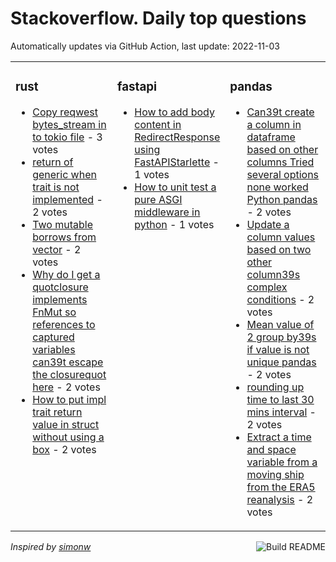 # Stackoverflow. Daily top questions 

Automatically updates via GitHub Action, last update: <!-- date starts -->2022-11-03<!-- date ends -->


<table><tr><td valign="top" width="33%">

### rust
<!-- rust starts -->
* [Copy reqwest bytes_stream in to tokio file](https://stackoverflow.com/questions/74283128/copy-reqwest-bytes-stream-in-to-tokio-file) - 3 votes
* [return of generic when trait is not implemented](https://stackoverflow.com/questions/74283795/return-of-generic-when-trait-is-not-implemented) - 2 votes
* [Two mutable borrows from vector](https://stackoverflow.com/questions/74296700/two-mutable-borrows-from-vector) - 2 votes
* [Why do I get a quotclosure implements FnMut so references to captured variables can39t escape the closurequot here](https://stackoverflow.com/questions/74296392/why-do-i-get-a-closure-implements-fnmut-so-references-to-captured-variables) - 2 votes
* [How to put impl trait return value in struct without using a box](https://stackoverflow.com/questions/74292552/how-to-put-impl-trait-return-value-in-struct-without-using-a-box) - 2 votes
<!-- rust ends -->
</td><td valign="top" width="34%">


### fastapi
<!-- fastapi starts -->
* [How to add body content in RedirectResponse using FastAPIStarlette](https://stackoverflow.com/questions/74290776/how-to-add-body-content-in-redirectresponse-using-fastapi-starlette) - 1 votes
* [How to unit test a pure ASGI middleware in python](https://stackoverflow.com/questions/74289869/how-to-unit-test-a-pure-asgi-middleware-in-python) - 1 votes
<!-- fastapi ends -->
</td><td valign="top" width="34%">


### pandas
<!-- pandas starts -->
* [Can39t create a column in dataframe based on other columns Tried several options  none worked Python pandas](https://stackoverflow.com/questions/74299677/cant-create-a-column-in-dataframe-based-on-other-columns-tried-several-options) - 2 votes
* [Update a column values based on two other column39s complex conditions](https://stackoverflow.com/questions/74297709/update-a-column-values-based-on-two-other-columns-complex-conditions) - 2 votes
* [Mean value of 2 group by39s if value is not unique pandas](https://stackoverflow.com/questions/74290510/mean-value-of-2-group-bys-if-value-is-not-unique-pandas) - 2 votes
* [rounding up time to last 30 mins interval](https://stackoverflow.com/questions/74288159/rounding-up-time-to-last-30-mins-interval) - 2 votes
* [Extract a time and space variable from a moving ship from the ERA5 reanalysis](https://stackoverflow.com/questions/74283822/extract-a-time-and-space-variable-from-a-moving-ship-from-the-era5-reanalysis) - 2 votes
<!-- pandas ends -->
</td></tr></table>

<a href="https://github.com/hp0404/hp0404/actions"><img src="https://github.com/hp0404/hp0404/workflows/Build%20README/badge.svg" align="right" alt="Build README"></a> <p>*Inspired by  [simonw](https://github.com/simonw/simonw)*</p>
